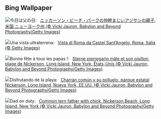 ## Bing Wallpaper
![](https://www.bing.com/th?id=OHR.TernFather_JA-JP1363160491_UHD.jpg&w=1000)今日は父の日:&nbsp;&ensp;[ニッカーソン・ビーチ・パークの仲睦まじいアジサシの親子, 米国 ニューヨーク州 (© Vicki Jauron, Babylon and Beyond Photography/Getty Images)](https://www.bing.com/th?id=OHR.TernFather_JA-JP1363160491_UHD.jpg)
<br><br/>
![](https://www.bing.com/th?id=OHR.RomeView_IT-IT9288537462_UHD.jpg&w=1000)Una vista ultraterrena:&nbsp;&ensp;[Vista di Roma da Castel Sant’Angelo, Roma, Italia (© Getty Images)](https://www.bing.com/th?id=OHR.RomeView_IT-IT9288537462_UHD.jpg)
<br><br/>
![](https://www.bing.com/th?id=OHR.TernFather_FR-FR6242337501_UHD.jpg&w=1000)Bonne fête à tous les papas !:&nbsp;&ensp;[Sterne pierregarin mâle et son oisillon, plage de Nickerson, Long Island, New York, États-Unis (© Vicki Jauron, Babylon and Beyond Photography/Getty Images)](https://www.bing.com/th?id=OHR.TernFather_FR-FR6242337501_UHD.jpg)
<br><br/>
![](https://www.bing.com/th?id=OHR.TernFather_ES-ES7143404258_UHD.jpg&w=1000)Disfrutando de la playa:&nbsp;&ensp;[Charrán común y su polluelo, parque estatal Nickerson, Long Island, Nueva York, EE.UU. (© Vicki Jauron, Babylon and Beyond Photography/Getty Images)](https://www.bing.com/th?id=OHR.TernFather_ES-ES7143404258_UHD.jpg)
<br><br/>
![](https://www.bing.com/th?id=OHR.TernFather_EN-GB3286623964_UHD.jpg&w=1000)Dad on duty:&nbsp;&ensp;[Common tern father with chick, Nickerson Beach, Long Island, New York (© Vicki Jauron, Babylon and Beyond Photography/Getty Images)](https://www.bing.com/th?id=OHR.TernFather_EN-GB3286623964_UHD.jpg)
<br><br/>
